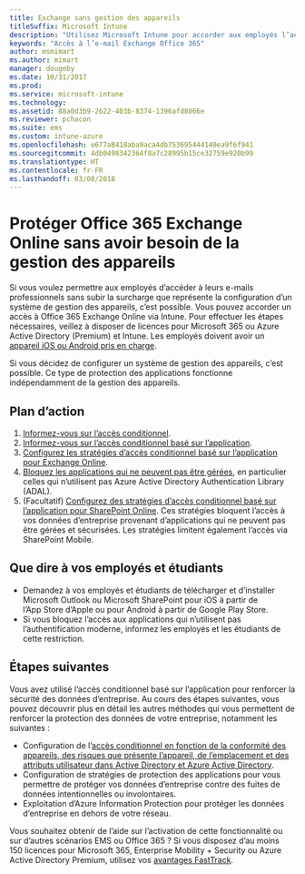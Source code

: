 ```yaml
---
title: Exchange sans gestion des appareils
titleSuffix: Microsoft Intune
description: "Utilisez Microsoft Intune pour accorder aux employés l’accès à leur messagerie Office 365 Exchange Online sans configurer de système de gestion des appareils."
keywords: "Accès à l’e-mail Exchange Office 365"
author: msmimart
ms.author: mimart
manager: dougeby
ms.date: 10/31/2017
ms.prod: 
ms.service: microsoft-intune
ms.technology: 
ms.assetid: 88a0d3b9-2622-403b-8374-1396afd8066e
ms.reviewer: pchacon
ms.suite: ems
ms.custom: intune-azure
ms.openlocfilehash: e677a8418aba9aca4db753695444140ea9f6f941
ms.sourcegitcommit: 4db0498342364f8a7c28995b15ce32759e920b99
ms.translationtype: HT
ms.contentlocale: fr-FR
ms.lasthandoff: 03/08/2018
---
```

# <a name="protect-office-365-exchange-online-without-requiring-device-management"></a>Protéger Office 365 Exchange Online sans avoir besoin de la gestion des appareils

Si vous voulez permettre aux employés d’accéder à leurs e-mails professionnels sans subir la surcharge que représente la configuration d’un système de gestion des appareils, c’est possible. Vous pouvez accorder un accès à Office 365 Exchange Online via Intune. Pour effectuer les étapes nécessaires, veillez à disposer de licences pour Microsoft 365 ou Azure Active Directory (Premium) et Intune. Les employés doivent avoir un [appareil iOS ou Android pris en charge](supported-devices-browsers.md). 

Si vous décidez de configurer un système de gestion des appareils, c’est possible. Ce type de protection des applications fonctionne indépendamment de la gestion des appareils. 

## <a name="action-plan"></a>Plan d’action

1. [Informez-vous sur l’accès conditionnel](conditional-access.md). 
2. [Informez-vous sur l’accès conditionnel basé sur l’application](app-based-conditional-access-intune.md).
3. [Configurez les stratégies d’accès conditionnel basé sur l’application pour Exchange Online](app-based-conditional-access-intune-create.md).
4. [Bloquez les applications qui ne peuvent pas être gérées](app-modern-authentication-block.md), en particulier celles qui n’utilisent pas Azure Active Directory Authentication Library (ADAL).
5. (Facultatif) [Configurez des stratégies d’accès conditionnel basé sur l’application pour SharePoint Online](app-based-conditional-access-intune-create.md). Ces stratégies bloquent l’accès à vos données d’entreprise provenant d’applications qui ne peuvent pas être gérées et sécurisées. Les stratégies limitent également l’accès via SharePoint Mobile. 

## <a name="what-to-tell-employees-and-students"></a>Que dire à vos employés et étudiants

* Demandez à vos employés et étudiants de télécharger et d’installer Microsoft Outlook ou Microsoft SharePoint pour iOS à partir de l’App Store d’Apple ou pour Android à partir de Google Play Store. 
* Si vous bloquez l’accès aux applications qui n’utilisent pas l’authentification moderne, informez les employés et les étudiants de cette restriction. 

## <a name="next-steps"></a>Étapes suivantes

Vous avez utilisé l’accès conditionnel basé sur l’application pour renforcer la sécurité des données d’entreprise. Au cours des étapes suivantes, vous pouvez découvrir plus en détail les autres méthodes qui vous permettent de renforcer la protection des données de votre entreprise, notamment les suivantes : 

* Configuration de l’[accès conditionnel en fonction de la conformité des appareils, des risques que présente l’appareil, de l’emplacement et des attributs utilisateur dans Active Directory et Azure Active Directory](https://docs.microsoft.com/azure/active-directory/active-directory-conditional-access-azure-portal).  
* Configuration de stratégies de protection des applications pour vous permettre de protéger vos données d’entreprise contre des fuites de données intentionnelles ou involontaires. 
* Exploitation d’Azure Information Protection pour protéger les données d’entreprise en dehors de votre réseau. 

Vous souhaitez obtenir de l’aide sur l’activation de cette fonctionnalité ou sur d’autres scénarios EMS ou Office 365 ? Si vous disposez d’au moins 150 licences pour Microsoft 365, Enterprise Mobility + Security ou Azure Active Directory Premium, utilisez vos [avantages FastTrack](https://docs.microsoft.com/enterprise-mobility-security/solutions/enterprise-mobility-fasttrack-program). 